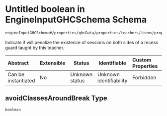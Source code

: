 # Untitled boolean in EngineInputGHCSchema Schema

```txt
engineInputGHCSchema#/properties/ghcData/properties/teachers/items/properties/generalSettings/properties/avoidClassesAroundBreak
```

Indicate if will penalize the existence of sessions on both sides of a recess guard taught by this teacher.


| Abstract            | Extensible | Status         | Identifiable            | Custom Properties | Additional Properties | Access Restrictions | Defined In                                                         |
| :------------------ | ---------- | -------------- | ----------------------- | :---------------- | --------------------- | ------------------- | ------------------------------------------------------------------ |
| Can be instantiated | No         | Unknown status | Unknown identifiability | Forbidden         | Allowed               | none                | [ghc.schema.json\*](../out/ghc.schema.json "open original schema") |

## avoidClassesAroundBreak Type

`boolean`
